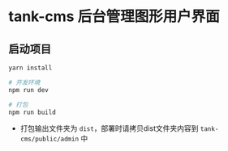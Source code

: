 # tank-cms 后台管理图形用户界面

## 启动项目

```sh
yarn install

# 开发环境
npm run dev

# 打包
npm run build
```

* 打包输出文件夹为 `dist`，部署时请拷贝dist文件夹内容到 `tank-cms/public/admin` 中